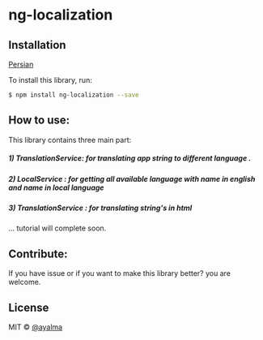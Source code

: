 # ng-localization

## Installation

[Persian](README.FA.MD)

To install this library, run:

```bash
$ npm install ng-localization --save
```

## How to use:

This library contains three main part:

##### 1) TranslationService: for translating app string to different language .
##### 2) LocalService : for getting all available language with name in english and name in local language
##### 3) TranslationService : for translating string's in html

... tutorial will complete soon.

## Contribute:

If you have issue or if you want to make this library better? you are welcome.

## License

MIT © [@ayalma](mailto:alimohammadi7117@gmail.com)
